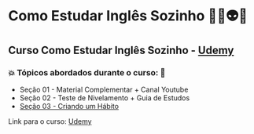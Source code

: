 # Como Estudar Inglês Sozinho 👨‍💻👽🤯
## Curso Como Estudar Inglês Sozinho - [Udemy](https://www.udemy.com/course/como-estudar-ingles-sozinho/)
### 💥 Tópicos abordados durante o curso: 🚀
- Seção 01 - Material Complementar + Canal Youtube
- Seção 02 - Teste de Nivelamento + Guia de Estudos
- [Seção 03 - Criando um Hábito](https://github.com/romulovieira777/Como_Estudar_Ingles_Sozinho/tree/master/Section_03_Criando_Um_H%C3%A1bito)

Link para o curso: [Udemy](https://www.udemy.com/course/como-estudar-ingles-sozinho/)
